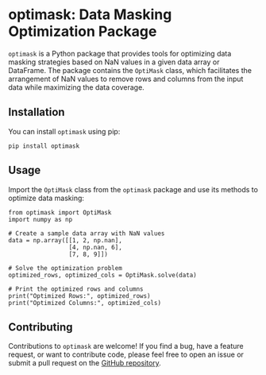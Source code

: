 # optimask: Data Masking Optimization Package

`optimask` is a Python package that provides tools for optimizing data masking strategies based on NaN values in a given data array or DataFrame. The package contains the `OptiMask` class, which facilitates the arrangement of NaN values to remove rows and columns from the input data while maximizing the data coverage.

## Installation

You can install `optimask` using pip:

```
pip install optimask
```

## Usage

Import the `OptiMask` class from the `optimask` package and use its methods to optimize data masking:

```
from optimask import OptiMask
import numpy as np

# Create a sample data array with NaN values
data = np.array([[1, 2, np.nan],
                 [4, np.nan, 6],
                 [7, 8, 9]])

# Solve the optimization problem
optimized_rows, optimized_cols = OptiMask.solve(data)

# Print the optimized rows and columns
print("Optimized Rows:", optimized_rows)
print("Optimized Columns:", optimized_cols)
```

## Contributing

Contributions to `optimask` are welcome! If you find a bug, have a feature request, or want to contribute code, please feel free to open an issue or submit a pull request on the [GitHub repository](https://github.com/yourusername/optimask).

```
